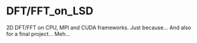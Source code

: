 # DFT/FFT_on_LSD
2D DFT/FFT on CPU, MPI and CUDA frameworks. Just because... And also for a final project... Meh...













